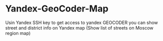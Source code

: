 # Yandex-GeoCoder-Map
Usin Yandex SSH key to get access to yandex GEOCODER you can show street and district info on Yandex map 
(Show list of streets on Moscow region map)
